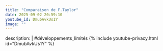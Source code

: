 ```yaml
---
title: "Comparaison de F.Taylor"
date: 2025-09-02 20:59:10 
youtube_id: DmubAvkUs1Y
image: ""
---
```

description: |
  #développements_limités
{% include youtube-privacy.html id="DmubAvkUs1Y" %}
